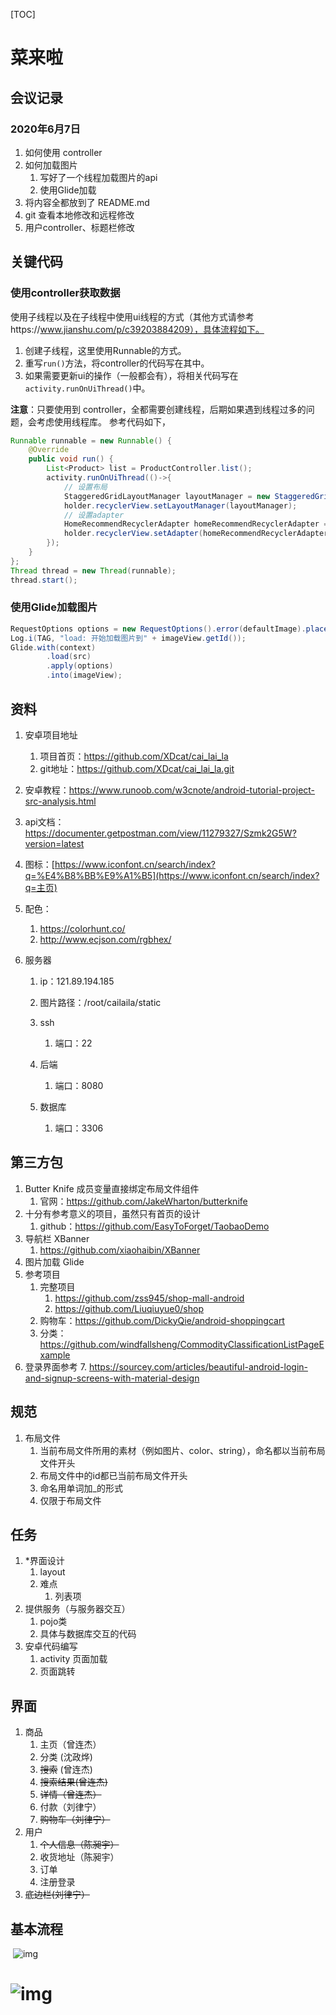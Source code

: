 [TOC]

# 菜来啦
## 会议记录
### 2020年6月7日
1. 如何使用 controller
2. 如何加载图片
   1. 写好了一个线程加载图片的api
   2. 使用Glide加载
3. 将内容全都放到了 README.md
4. git 查看本地修改和远程修改
5. 用户controller、标题栏修改

## 关键代码

### 使用controller获取数据

使用子线程以及在子线程中使用ui线程的方式（其他方式请参考https://www.jianshu.com/p/c39203884209），具体流程如下。

1. 创建子线程，这里使用Runnable的方式。
2. 重写`run()`方法，将controller的代码写在其中。
3. 如果需要更新ui的操作（一般都会有），将相关代码写在`activity.runOnUiThread()`中。

**注意**：只要使用到 controller，全都需要创建线程，后期如果遇到线程过多的问题，会考虑使用线程库。
参考代码如下，

```java
Runnable runnable = new Runnable() {
    @Override
    public void run() {
        List<Product> list = ProductController.list();
        activity.runOnUiThread(()->{
            // 设置布局
            StaggeredGridLayoutManager layoutManager = new StaggeredGridLayoutManager(2, StaggeredGridLayoutManager.VERTICAL);
            holder.recyclerView.setLayoutManager(layoutManager);
            // 设置adapter
            HomeRecommendRecyclerAdapter homeRecommendRecyclerAdapter = new HomeRecommendRecyclerAdapter(context, activity, list);
            holder.recyclerView.setAdapter(homeRecommendRecyclerAdapter);
        });
    }
};
Thread thread = new Thread(runnable);
thread.start();
```

### 使用Glide加载图片
```java
RequestOptions options = new RequestOptions().error(defaultImage).placeholder(defaultImage);
Log.i(TAG, "load: 开始加载图片到" + imageView.getId());
Glide.with(context)
        .load(src)
        .apply(options)
        .into(imageView);
```

## 资料



1. 安卓项目地址

   1. 项目首页：https://github.com/XDcat/cai_lai_la
   2. git地址：https://github.com/XDcat/cai_lai_la.git

2. 安卓教程：https://www.runoob.com/w3cnote/android-tutorial-project-src-analysis.html

3. api文档：https://documenter.getpostman.com/view/11279327/Szmk2G5W?version=latest

4. 图标：[https://www.iconfont.cn/search/index?q=%E4%B8%BB%E9%A1%B5](https://www.iconfont.cn/search/index?q=主页)

5. 配色：

   1. https://colorhunt.co/
   2. http://www.ecjson.com/rgbhex/

6. 服务器

   1. ip：121.89.194.185

   2. 图片路径：/root/cailaila/static

   3. ssh

      1. 端口：22

   4. 后端

      1. 端口：8080

   5. 数据库

      1. 端口：3306

## 第三方包

1. Butter Knife 成员变量直接绑定布局文件组件
   1. 官网：https://github.com/JakeWharton/butterknife
2. 十分有参考意义的项目，虽然只有首页的设计
   1. github：https://github.com/EasyToForget/TaobaoDemo
3. 导航栏 XBanner
   1. https://github.com/xiaohaibin/XBanner
4. 图片加载 Glide
5. 参考项目
   1. 完整项目
      1. https://github.com/zss945/shop-mall-android
      2. https://github.com/Liuqiuyue0/shop
   2. 购物车：https://github.com/DickyQie/android-shoppingcart
   3. 分类：https://github.com/windfallsheng/CommodityClassificationListPageExample
6. 登录界面参考
   7. https://sourcey.com/articles/beautiful-android-login-and-signup-screens-with-material-design

## 规范

1. 布局文件
   1. 当前布局文件所用的素材（例如图片、color、string），命名都以当前布局文件开头
   2. 布局文件中的id都已当前布局文件开头
   3. 命名用单词加_的形式
   4. 仅限于布局文件

## 任务

1. *界面设计
   1. layout
   2. 难点
      1. 列表项
2. 提供服务（与服务器交互）
   1. pojo类
   2. 具体与数据库交互的代码
3. 安卓代码编写
   1. activity 页面加载
   2. 页面跳转

## 界面

1. 商品
   1. 主页（曾连杰）
   2. 分类 (沈政烨)
   3. ~~搜索~~ (曾连杰)
   4. ~~搜索结果(曾连杰)~~
   5. ~~详情（曾连杰）~~
   6. 付款（刘律宁）
   7. ~~购物车（刘律宁）~~
2. 用户
   1. ~~个人信息（陈昶宇）~~
   2. 收货地址（陈昶宇）
   3. 订单
   4. 注册登录
3. ~~底边栏(刘律宁）~~

## 基本流程

​            ![img](https://qqadapt.qpic.cn/txdocpic/0/6dd43f2c1963fd2807898079e26d76d0/0?w=816&h=1071)            

#             ![img](https://qqadapt.qpic.cn/txdocpic/0/44f36ba2acaecf7421ecc706ac79037a/0?w=816&h=1071)            